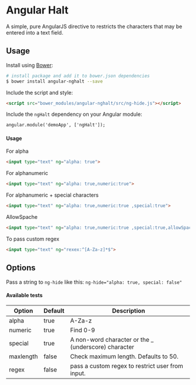 # Angular Halt
A simple, pure  AngularJS directive to restricts the characters that may be entered into a text field.


## Usage
Install using [Bower](http://bower.io/):
```bash
# install package and add it to bower.json dependencies
$ bower install angular-nghalt --save
```

Include the script and style:
```html
<script src="bower_modules/angular-nghalt/src/ng-hide.js"></script>
```

Include the `ngHalt` dependency on your Angular module:
```html
angular.module('demoApp', ['ngHalt']);
```


#### Usage
For alpha 
```html
<input type="text" ng="alpha: true">
```
For alphanumeric
```html
<input type="text" ng="alpha: true,numeric:true">
```

For alphanumeric + special characters
```html
<input type="text" ng="alpha: true,numeric:true ,special:true">
```

AllowSpache
```html
<input type="text" ng="alpha: true,numeric:true ,special:true,allowSpace:true">
```

To pass custom regex
```html
<input type="text" ng="rexex:^[A-Za-z]*$">
```

## Options
Pass a string to `ng-hide` like this: `ng-hide="alpha: true, special: false"`

#### Available tests
| **Option** | Default | Description                                                                                                               |
|------------|---------|---------------------------------------------------------------------------------------------------------------------------|
| alpha  | true    |  A-Za-z                                                                                                                  |
| numeric     | true    | Find 0-9                                                                                                                  |
| special    | true    | A non-word character or the _ (underscore) character                                                                 |
| maxlength    | false   | Check maximum length. Defaults to 50. |
| regex    | false   | pass a custom regex to restrict user from input. |


